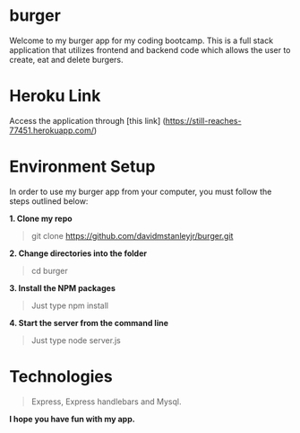 # burger

Welcome to my burger app for my coding bootcamp. This is a full stack application that utilizes frontend and backend code which allows the user to create, eat and delete burgers.

# Heroku Link

Access the application through [this link] (https://still-reaches-77451.herokuapp.com/)

# Environment Setup

In order to use my burger app from your computer, you must follow the steps outlined below:

**1. Clone my repo**
>git clone https://github.com/davidmstanleyjr/burger.git

**2. Change directories into the folder**
>cd burger

**3. Install the NPM packages**
>Just type npm install

**4. Start the server from the command line**
>Just type node server.js

# Technologies
>Express, Express handlebars and Mysql.

**I hope you have fun with my app.**